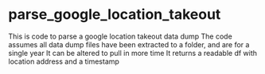 # parse_google_location_takeout
This is code to parse a google location takeout data dump
The code assumes all data dump files have been extracted to a folder, and are for a single year
It can be altered to pull in more time
It returns a readable df with location address and a timestamp
